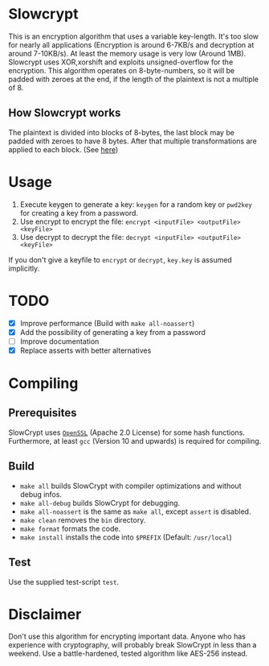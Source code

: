 # Slowcrypt
This is an encryption algorithm that uses a variable key-length.
It's too slow for nearly all applications (Encryption is around 6-7KB/s and decryption 
at around 7-10KB/s). At least the memory usage is very low (Around 1MB).
Slowcrypt uses XOR,xorshift and exploits unsigned-overflow for the encryption.
This algorithm operates on 8-byte-numbers, so it will be padded with zeroes at the end, if the length of the plaintext 
is not a multiple of 8.

## How Slowcrypt works
The plaintext is divided into blocks of 8-bytes, the last block may be padded with zeroes to have 8 bytes.
After that multiple transformations are applied to each block. (See [here](https://github.com/JCWasmx86/SlowCrypt/blob/15cc88afed9b08236052597711392d114b6041a9/src/shared.c#L402-L421))
# Usage
1. Execute keygen to generate a key: `keygen` for a random key or `pwd2key` for creating a key from a password.
2. Use encrypt to encrypt the file: `encrypt <inputFile> <outputFile> <keyFile>`
3. Use decrypt to decrypt the file: `decrypt <inputFile> <outputFile> <keyFile>`


If you don't give a keyfile to `encrypt` or `decrypt`, `key.key` is assumed implicitly.

# TODO
- [x] Improve performance (Build with `make all-noassert`)
- [x] Add the possibility of generating a key from a password
- [ ] Improve documentation
- [x] Replace asserts with better alternatives

# Compiling
## Prerequisites
SlowCrypt uses [`OpenSSL`](https://github.com/openssl/openssl/blob/master/LICENSE.txt) (Apache 2.0 License) for some hash functions.
Furthermore, at least `gcc` (Version 10 and upwards) is required for compiling.

## Build
- `make all` builds SlowCrypt with compiler optimizations and without debug infos.
- `make all-debug` builds SlowCrypt for debugging.
- `make all-noassert` is the same as `make all`, except `assert` is disabled.
- `make clean` removes the `bin` directory.
- `make format` formats the code.
- `make install` installs the code into `$PREFIX` (Default: `/usr/local`)
## Test
Use the supplied test-script `test`.

# Disclaimer
Don't use this algorithm for encrypting important data.
Anyone who has experience with cryptography, will probably break SlowCrypt in less than a weekend.
Use a battle-hardened, tested algorithm like AES-256 instead.
